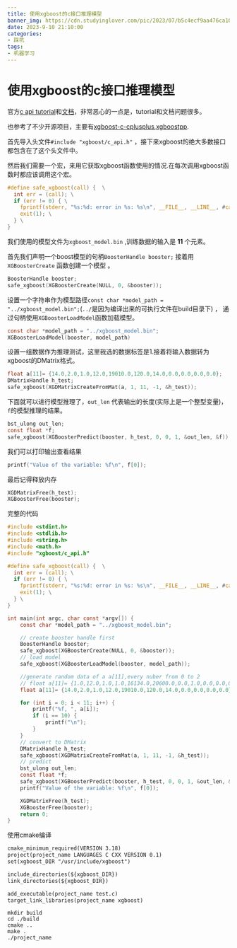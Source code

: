 ```yaml
---
title: 使用xgboost的c接口推理模型
banner_img: https://cdn.studyinglover.com/pic/2023/07/b5c4ecf9aa476ca1073f99b22fe9605e.jpg
date: 2023-9-10 21:10:00
categories:
- 踩坑
tags:
- 机器学习
---
```

# 使用xgboost的c接口推理模型
官方[c api tutorial](https://xgboost.readthedocs.io/en/stable/tutorials/c_api_tutorial.html)和[文档](https://xgboost.readthedocs.io/en/stable/c.html)，非常恶心的一点是，tutorial和文档问题很多。

也参考了不少开源项目，主要有[xgboost-c-cplusplus](https://github.com/R-Stalker/xgboost-c-cplusplus),[xgboostpp](https://github.com/EmbolismSoil/xgboostpp).

首先导入头文件`#include "xgboost/c_api.h"` ，接下来xgboost的绝大多数接口都包含在了这个头文件中。

然后我们需要一个宏，来用它获取xgboost函数使用的情况.在每次调用xgboost函数时都应该调用这个宏。
```c
#define safe_xgboost(call) {  \
  int err = (call); \
  if (err != 0) { \
    fprintf(stderr, "%s:%d: error in %s: %s\n", __FILE__, __LINE__, #call, XGBGetLastError());  \
    exit(1); \
  } \
}
```

我们使用的模型文件为`xgboost_model.bin` ,训练数据的输入是 **11** 个元素。

首先我们声明一个boost模型的句柄`BoosterHandle booster;` 接着用`XGBoosterCreate` 函数创建一个模型 。
```c
BoosterHandle booster;
safe_xgboost(XGBoosterCreate(NULL, 0, &booster));
```

设置一个字符串作为模型路径`const char *model_path = "../xgboost_model.bin";`(`../`是因为编译出来的可执行文件在build目录下) ， 通过句柄使用`XGBoosterLoadModel`函数加载模型。
```c
const char *model_path = "../xgboost_model.bin";
XGBoosterLoadModel(booster, model_path)
```

设置一组数据作为推理测试，这里我选的数据标签是1.接着将输入数据转为xgboost的DMatrix格式。
```c
float a[11]= {14.0,2.0,1.0,12.0,19010.0,120.0,14.0,0.0,0.0,0.0,0.0};
DMatrixHandle h_test;
safe_xgboost(XGDMatrixCreateFromMat(a, 1, 11, -1, &h_test));
```

下面就可以进行模型推理了，`out_len` 代表输出的长度(实际上是一个整型变量)，`f`的模型推理的结果。
```c
bst_ulong out_len;
const float *f;
safe_xgboost(XGBoosterPredict(booster, h_test, 0, 0, 1, &out_len, &f));
```

我们可以打印输出查看结果
```c
printf("Value of the variable: %f\n", f[0]);
```

最后记得释放内存
```c
XGDMatrixFree(h_test);
XGBoosterFree(booster);
```

完整的代码
```c
#include <stdint.h>
#include <stdlib.h>
#include <string.h>
#include <math.h>
#include "xgboost/c_api.h"

#define safe_xgboost(call) {  \
  int err = (call); \
  if (err != 0) { \
    fprintf(stderr, "%s:%d: error in %s: %s\n", __FILE__, __LINE__, #call, XGBGetLastError());  \
    exit(1); \
  } \
}

int main(int argc, char const *argv[]) {
    const char *model_path = "../xgboost_model.bin";

    // create booster handle first
    BoosterHandle booster;
    safe_xgboost(XGBoosterCreate(NULL, 0, &booster));
    // load model
    safe_xgboost(XGBoosterLoadModel(booster, model_path));

    //generate random data of a a[11],every nuber from 0 to 2
    // float a[11]= {1.0,12.0,1.0,1.0,16134.0,20600.0,0.0,1.0,0.0,0.0,0.0}; // label: 0.0
    float a[11]= {14.0,2.0,1.0,12.0,19010.0,120.0,14.0,0.0,0.0,0.0,0.0}; // label: 1.0

    for (int i = 0; i < 11; i++) {
        printf("%f, ", a[i]);
        if (i == 10) {
            printf("\n");
        }
    }
    // convert to DMatrix
    DMatrixHandle h_test;
    safe_xgboost(XGDMatrixCreateFromMat(a, 1, 11, -1, &h_test));
    // predict
    bst_ulong out_len;
    const float *f;
    safe_xgboost(XGBoosterPredict(booster, h_test, 0, 0, 1, &out_len, &f));
    printf("Value of the variable: %f\n", f[0]);

    XGDMatrixFree(h_test);
    XGBoosterFree(booster);
    return 0;
}
```

使用cmake编译
```CMakeLists.txt
cmake_minimum_required(VERSION 3.18)
project(project_name LANGUAGES C CXX VERSION 0.1)
set(xgboost_DIR "/usr/include/xgboost")

include_directories(${xgboost_DIR})
link_directories(${xgboost_DIR})

add_executable(project_name test.c)
target_link_libraries(project_name xgboost)
```


```
mkdir build
cd ./build
cmake ..
make .
./project_name
```